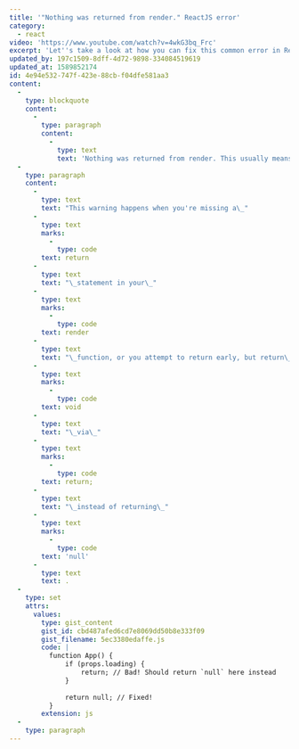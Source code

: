 ```yaml
---
title: '"Nothing was returned from render." ReactJS error'
category:
  - react
video: 'https://www.youtube.com/watch?v=4wkG3bq_Frc'
excerpt: 'Let''s take a look at how you can fix this common error in React.'
updated_by: 197c1509-8dff-4d72-9898-334084519619
updated_at: 1589852174
id: 4e94e532-747f-423e-88cb-f04dfe581aa3
content:
  -
    type: blockquote
    content:
      -
        type: paragraph
        content:
          -
            type: text
            text: 'Nothing was returned from render. This usually means a return statement is missing. Or, to render nothing, return null.'
  -
    type: paragraph
    content:
      -
        type: text
        text: "This warning happens when you're missing a\_"
      -
        type: text
        marks:
          -
            type: code
        text: return
      -
        type: text
        text: "\_statement in your\_"
      -
        type: text
        marks:
          -
            type: code
        text: render
      -
        type: text
        text: "\_function, or you attempt to return early, but return\_"
      -
        type: text
        marks:
          -
            type: code
        text: void
      -
        type: text
        text: "\_via\_"
      -
        type: text
        marks:
          -
            type: code
        text: return;
      -
        type: text
        text: "\_instead of returning\_"
      -
        type: text
        marks:
          -
            type: code
        text: 'null'
      -
        type: text
        text: .
  -
    type: set
    attrs:
      values:
        type: gist_content
        gist_id: cbd487afed6cd7e8069dd50b8e333f09
        gist_filename: 5ec3380edaffe.js
        code: |
          function App() {
              if (props.loading) {
                  return; // Bad! Should return `null` here instead
              }
          
              return null; // Fixed!
          }
        extension: js
  -
    type: paragraph
---
```

